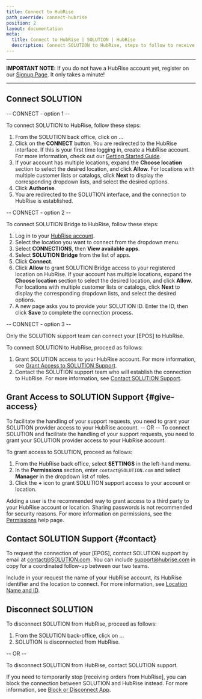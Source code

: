 ```yaml
---
title: Connect to HubRise
path_override: connect-hubrise
position: 2
layout: documentation
meta:
  title: Connect to HubRise | SOLUTION | HubRise
  description: Connect SOLUTION to HubRise, steps to follow to receive your SOLUTION orders in your EPOS.
---
```


---

**IMPORTANT NOTE:** If you do not have a HubRise account yet, register on our [Signup Page](https://manager.hubrise.com/signup). It only takes a minute!

---

## Connect SOLUTION

-- CONNECT - option 1 --

To connect SOLUTION to HubRise, follow these steps:

1. From the SOLUTION back office, click on ...
1. Click on the **CONNECT** button. You are redirected to the HubRise interface. If this is your first time logging in, create a HubRise account. For more information, check out our [Getting Started Guide](/docs/get-started).
1. If your account has multiple locations, expand the **Choose location** section to select the desired location, and click **Allow**. For locations with multiple customer lists or catalogs, click **Next** to display the corresponding dropdown lists, and select the desired options.
1. Click **Authorise**.
1. You are redirected to the SOLUTION interface, and the connection to HubRise is established.

-- CONNECT - option 2 --

To connect SOLUTION Bridge to HubRise, follow these steps:

1. Log in to your [HubRise account](https://manager.hubrise.com).
1. Select the location you want to connect from the dropdown menu.
1. Select **CONNECTIONS**, then **View available apps**.
1. Select **SOLUTION Bridge** from the list of apps.
1. Click **Connect**.
1. Click **Allow** to grant SOLUTION Bridge access to your registered location on HubRise. If your account has multiple locations, expand the **Choose location** section to select the desired location, and click **Allow**. For locations with multiple customer lists or catalogs, click **Next** to display the corresponding dropdown lists, and select the desired options.
1. A new page asks you to provide your SOLUTION ID. Enter the ID, then click **Save** to complete the connection process.

-- CONNECT - option 3 --

Only the SOLUTION support team can connect your [EPOS] to HubRise.

To connect SOLUTION to HubRise, proceed as follows:

1. Grant SOLUTION access to your HubRise account. For more information, see [Grant Access to SOLUTION Support](#give-access).
1. Contact the SOLUTION support team who will establish the connection to HubRise. For more information, see [Contact SOLUTION Support](#contact).

## Grant Access to SOLUTION Support {#give-access}

To facilitate the handling of your support requests, you need to grant your SOLUTION provider access to your HubRise account.
-- OR --
To connect SOLUTION and facilitate the handling of your support requests, you need to grant your SOLUTION provider access to your HubRise account.

To grant access to SOLUTION, proceed as follows:

1. From the HubRise back office, select **SETTINGS** in the left-hand menu.
1. In the **Permissions** section, enter `contact@SOLUTION.com` and select **Manager** in the dropdown list of roles.
1. Click the **+** icon to grant SOLUTION support access to your account or location.

Adding a user is the recommended way to grant access to a third party to your HubRise account or location. Sharing passwords is not recommended for security reasons. For more information on permissions, see the [Permissions](/docs/permissions) help page.

## Contact SOLUTION Support {#contact}

To request the connection of your [EPOS], contact SOLUTION support by email at contact@SOLUTION.com. You can include support@hubrise.com in copy for a coordinated follow-up between our two teams.

Include in your request the name of your HubRise account, its HubRise identifier and the location to connect. For more information, see [Location Name and ID](/docs/locations#location-name-and-id).

## Disconnect SOLUTION

To disconnect SOLUTION from HubRise, proceed as follows:

1. From the SOLUTION back-office, click on ...
1. SOLUTION is disconnected from HubRise.

-- OR --

To disconnect SOLUTION from HubRise, contact SOLUTION support.

If you need to temporarily stop [receiving orders from HubRise], you can block the connection between SOLUTION and HubRise instead. For more information, see [Block or Disconnect App](/docs/connections#block-or-disconnect).
